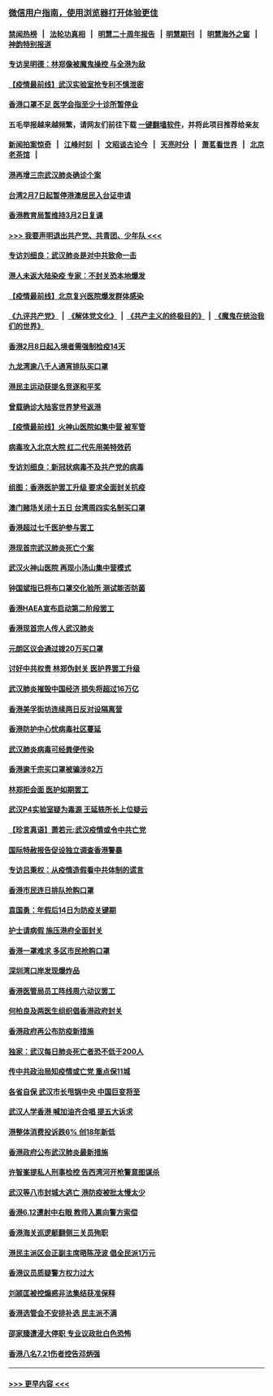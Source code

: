 ### [微信用户指南，使用浏览器打开体验更佳](https://github.com/gfw-breaker/banned-news1/blob/master/indexes/wechat-guide.md?t=0)
#### [禁闻热榜](热点新闻.md?t=0)  &nbsp;&nbsp;|&nbsp;&nbsp; [法轮功真相](https://github.com/gfw-breaker/truth/blob/master/README.md?t=0) &nbsp;&nbsp;|&nbsp;&nbsp; [明慧二十周年报告](https://github.com/gfw-breaker/mh-reports/blob/master/README.md?t=0) &nbsp;&nbsp;|&nbsp;&nbsp;[明慧期刊](https://github.com/gfw-breaker/mh-qikan) &nbsp;&nbsp;|&nbsp;&nbsp; [明慧海外之窗](https://github.com/gfw-breaker/mh-news/blob/master/README.md?t=0) &nbsp;&nbsp;|&nbsp;&nbsp; [神韵特别报道](https://github.com/gfw-breaker/mh-news/blob/master/shenyun.md?t=0)
#### [专访吴明德：林郑像被魔鬼操控 与全港为敌](../pages/nsc415/n11852734.md?t=02080911) 
#### [【疫情最前线】武汉实验室抢专利不慎泄密](../pages/nsc415/n11850310.md?t=02080911) 
#### [香港口罩不足 医学会指至少十诊所暂停业](../pages/nsc415/n11850301.md?t=02080911) 
#### 五毛举报越来越频繁，请网友们前往下载 [一键翻墙软件](https://github.com/gfw-breaker/ssr-accounts)，并将此项目推荐给亲友
#### [新闻拍案惊奇](https://github.com/gfw-breaker/banned-news1/blob/master/pages/link4.md) &nbsp;&nbsp;|&nbsp;&nbsp; [江峰时刻](https://github.com/gfw-breaker/banned-news1/blob/master/pages/link4.md) &nbsp;&nbsp;|&nbsp;&nbsp; [文昭谈古论今](https://github.com/gfw-breaker/banned-news1/blob/master/pages/link4.md) &nbsp;&nbsp;|&nbsp;&nbsp; [天亮时分](https://github.com/gfw-breaker/banned-news1/blob/master/pages/link4.md) &nbsp;&nbsp;|&nbsp;&nbsp; [萧茗看世界](https://github.com/gfw-breaker/banned-news1/blob/master/pages/link4.md) &nbsp;&nbsp;|&nbsp;&nbsp; [北京老茶馆](https://github.com/gfw-breaker/banned-news1/blob/master/pages/link4.md) &nbsp;&nbsp;|&nbsp;&nbsp; 
#### [港再增三宗武汉肺炎确诊个案](../pages/nsc415/n11850328.md?t=02080911) 
#### [台湾2月7日起暂停港澳居民入台证申请](../pages/nsc415/n11850304.md?t=02080911) 
#### [香港教育局暂维持3月2日复课](../pages/nsc415/n11850260.md?t=02080911) 
#### [>>> 我要声明退出共产党、共青团、少年队 <<<](https://github.com/begood0513/goodnews/blob/master/quit/letter.md) 
#### [专访刘细良：武汉肺炎是对中共致命一击](../pages/nsc415/n11849934.md?t=02080911) 
#### [港人未返大陆染疫 专家：不封关恐本地爆发](../pages/nsc415/n11848021.md?t=02080911) 
#### [【疫情最前线】北京复兴医院爆发群体感染](../pages/nsc415/n11847626.md?t=02080911) 
#### [《九评共产党》](https://github.com/begood0513/9ping.md/blob/master/README.md) &nbsp;|&nbsp; [《解体党文化》](../../../../jtdwh.md/blob/master/README.md)  &nbsp;|&nbsp; [《共产主义的终极目的》](../../../../gczydzjmd.md/blob/master/README.md) &nbsp;|&nbsp; [《魔鬼在统治我们的世界》](../../../../mgztzwmdsj.md/blob/master/README.md) 
#### [香港2月8日起入境者需强制检疫14天](../pages/nsc415/n11847658.md?t=02080911) 
#### [九龙湾逾八千人通宵排队买口罩](../pages/nsc415/n11847647.md?t=02080911) 
#### [港民主运动获提名竞逐和平奖](../pages/nsc415/n11847633.md?t=02080911) 
#### [曾载确诊大陆客世界梦号返港](../pages/nsc415/n11847608.md?t=02080911) 
#### [【疫情最前线】火神山医院如集中营 被军管](../pages/nsc415/n11847524.md?t=02080911) 
#### [病毒攻入北京大院 红二代先用美特效药](../pages/nsc415/n11847427.md?t=02080911) 
#### [专访刘细良：新冠状病毒不及共产党的病毒](../pages/nsc415/n11847164.md?t=02080911) 
#### [组图：香港医护罢工升级 要求全面封关抗疫](../pages/nsc415/n11844107.md?t=02080911) 
#### [澳门赌场关闭十五日 台湾周四实名制买口罩](../pages/nsc415/n11845083.md?t=02080911) 
#### [香港超过七千医护参与罢工](../pages/nsc415/n11845051.md?t=02080911) 
#### [港现首宗武汉肺炎死亡个案](../pages/nsc415/n11844998.md?t=02080911) 
#### [武汉火神山医院 再现小汤山集中营模式](../pages/nsc415/n11844763.md?t=02080911) 
#### [钟国斌指已将布口罩交化验所 测试能否防菌](../pages/nsc415/n11842783.md?t=02080911) 
#### [香港HAEA宣布启动第二阶段罢工](../pages/nsc415/n11842723.md?t=02080911) 
#### [香港现首宗人传人武汉肺炎](../pages/nsc415/n11842766.md?t=02080911) 
#### [元朗区议会通过拨20万买口罩](../pages/nsc415/n11842754.md?t=02080911) 
#### [讨好中共权贵 林郑伪封关 医护界罢工升级](../pages/nsc415/n11842359.md?t=02080911) 
#### [武汉肺炎摧毁中国经济 损失将超过16万亿](../pages/nsc415/n11839723.md?t=02080911) 
#### [香港美孚街坊连续两日反对设隔离营](../pages/nsc415/n11839962.md?t=02080911) 
#### [香港防护中心忧病毒社区蔓延](../pages/nsc415/n11839933.md?t=02080911) 
#### [武汉肺炎病毒可经粪便传染](../pages/nsc415/n11839939.md?t=02080911) 
#### [香港逾千宗买口罩被骗涉82万](../pages/nsc415/n11839914.md?t=02080911) 
#### [林郑拒会面 医护如期罢工](../pages/nsc415/n11839892.md?t=02080911) 
#### [武汉P4实验室疑为毒源 王延轶所长上位疑云](../pages/nsc415/n11835543.md?t=02080911) 
#### [【珍言真语】萧若元:武汉疫情或令中共亡党](../pages/nsc415/n11829394.md?t=02080911) 
#### [国际特赦报告促设独立调查香港警暴](../pages/nsc415/n11833845.md?t=02080911) 
#### [专访吕秉权：从疫情造假看中共体制的谎言](../pages/nsc415/n11833813.md?t=02080911) 
#### [香港市民连日排队抢购口罩](../pages/nsc415/n11833794.md?t=02080911) 
#### [袁国勇：年假后14日为防疫关键期](../pages/nsc415/n11831088.md?t=02080911) 
#### [护士请病假 施压港府全面封关](../pages/nsc415/n11831030.md?t=02080911) 
#### [香港一罩难求 多区市民抢购口罩](../pages/nsc415/n11831002.md?t=02080911) 
#### [深圳湾口岸发现爆炸品](../pages/nsc415/n11828802.md?t=02080911) 
#### [香港医管局员工阵线周六动议罢工](../pages/nsc415/n11828762.md?t=02080911) 
#### [何柏良及两医生组织倡香港政府封关](../pages/nsc415/n11828749.md?t=02080911) 
#### [香港政府再公布防疫新措施](../pages/nsc415/n11828716.md?t=02080911) 
#### [独家：武汉每日肺炎死亡者恐不低于200人](../pages/nsc415/n11828240.md?t=02080911) 
#### [传中共政治局知疫情或亡党 重点保11城](../pages/nsc415/n11828145.md?t=02080911) 
#### [各省自保 武汉市长甩锅中央 中国巨变将至](../pages/nsc415/n11828021.md?t=02080911) 
#### [武汉人学香港 喊加油齐合唱 提五大诉求](../pages/nsc415/n11827046.md?t=02080911) 
#### [港整体消费投诉跌6% 创18年新低](../pages/nsc415/n11817280.md?t=02080911) 
#### [香港政府公布武汉肺炎最新措施](../pages/nsc415/n11817152.md?t=02080911) 
#### [许智峯提私人刑事检控 告西湾河开枪警意图谋杀](../pages/nsc415/n11817132.md?t=02080911) 
#### [武汉等八市封城大逃亡 港防疫被批太慢太少](../pages/nsc415/n11817058.md?t=02080911) 
#### [香港6.12遭射中右眼 教师入禀向警方索偿](../pages/nsc415/n11814678.md?t=02080911) 
#### [香港海关巡逻艇翻侧三关员殉职](../pages/nsc415/n11814604.md?t=02080911) 
#### [港民主派区会正副主席晤陈茂波 倡全民派1万元](../pages/nsc415/n11814582.md?t=02080911) 
#### [香港议员质疑警方权力过大](../pages/nsc415/n11814560.md?t=02080911) 
#### [刘颕匡被控煽惑非法集结获准保释](../pages/nsc415/n11811727.md?t=02080911) 
#### [香港选管会不安排补选 民主派不满](../pages/nsc415/n11811691.md?t=02080911) 
#### [邵家臻遭浸大停职 专业议政批白色恐怖](../pages/nsc415/n11811670.md?t=02080911) 
#### [香港八名7.21伤者控告邓炳强](../pages/nsc415/n11811623.md?t=02080911) 

----
#### [ >>> 更早内容 <<< ](../indexes/nsc415-earlier.md)
